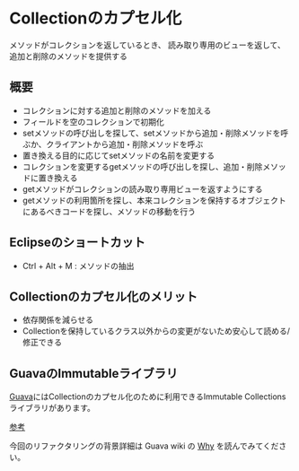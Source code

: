 # Collectionのカプセル化
メソッドがコレクションを返しているとき、
読み取り専用のビューを返して、追加と削除のメソッドを提供する

## 概要
- コレクションに対する追加と削除のメソッドを加える
- フィールドを空のコレクションで初期化
- setメソッドの呼び出しを探して、setメソッドから追加・削除メソッドを呼ぶか、クライアントから追加・削除メソッドを呼ぶ
- 置き換える目的に応じてsetメソッドの名前を変更する
- コレクションを変更するgetメソッドの呼び出しを探し、追加・削除メソッドに置き換える
- getメソッドがコレクションの読み取り専用ビューを返すようにする
- getメソッドの利用箇所を探し、本来コレクションを保持するオブジェクトにあるべきコードを探し、メソッドの移動を行う

## Eclipseのショートカット
- Ctrl + Alt + M : メソッドの抽出


## Collectionのカプセル化のメリット
- 依存関係を減らせる
- Collectionを保持しているクラス以外からの変更がないため安心して読める/修正できる

## GuavaのImmutableライブラリ
[Guava](https://github.com/google/guava/wiki)にはCollectionのカプセル化のために利用できるImmutable Collectionsライブラリがあります。  

[参考](https://github.com/google/guava/wiki/ImmutableCollectionsExplained)


今回のリファクタリングの背景詳細は Guava wiki の [Why](https://github.com/google/guava/wiki/ImmutableCollectionsExplained#why) 
を読んでみてください。
 